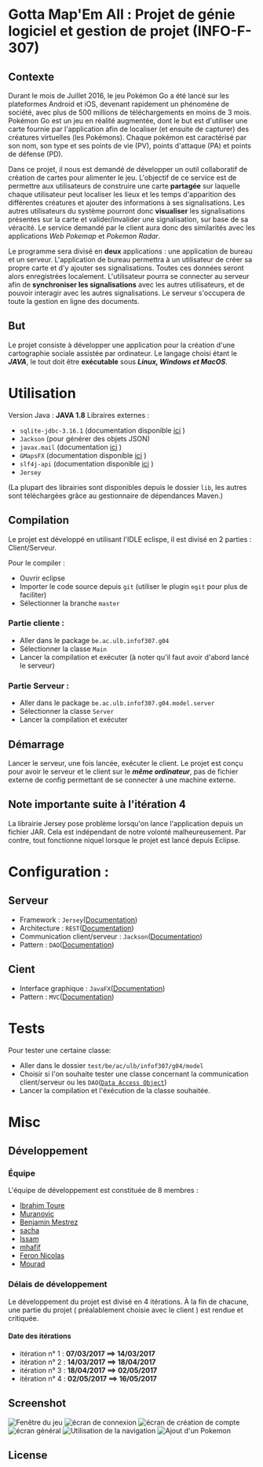 # Gotta Map'Em All : Projet de génie logiciel et gestion de projet (INFO-F-307)

## Contexte

Durant le mois de Juillet 2016, le jeu Pokémon Go a été lancé sur les plateformes Android et iOS, devenant rapidement un phénomène de société, avec plus de 500 millions de téléchargements en moins de 3 mois.
Pokémon Go est un jeu en réalité augmentée, dont le but est d'utiliser une carte fournie par l'application afin de localiser (et ensuite de capturer) des créatures virtuelles (les Pokémons). 
Chaque pokémon est caractérisé par son nom, son type et ses points de vie (PV), points d'attaque (PA) et points de défense (PD). 

Dans ce projet, il nous est demandé de développer un outil collaboratif de création de cartes pour alimenter le jeu. 
L'objectif de ce service est de permettre aux utilisateurs de construire une carte **partagée** sur laquelle chaque utilisateur peut localiser les lieux et les temps d'apparition des différentes créatures et ajouter des informations à ses signalisations.
Les autres utilisateurs du système pourront donc **visualiser** les signalisations présentes sur la carte et valider/invalider une signalisation, sur base de sa véracité. Le service demandé par le client aura donc des similarités avec les applications _Web Pokemap_ et _Pokemon Radar_. 

Le programme sera divisé en **deux** applications : une application de bureau et un serveur. L'application de bureau permettra à un utilisateur de créer sa propre carte et d'y ajouter ses signalisations. Toutes ces données seront alors enregistrées localement. 
L'utilisateur pourra se connecter au serveur afin de **synchroniser les signalisations** avec les autres utilisateurs, et de pouvoir interagir avec les autres signalisations. Le serveur s'occupera de toute la gestion en ligne des documents.

## But

Le projet consiste à développer une application pour la création d'une cartographie sociale assistée par ordinateur. 
Le langage choisi étant le _**JAVA**_, le tout doit être **exécutable** sous _**Linux, Windows et MacOS**_.

# Utilisation

Version Java : **JAVA 1.8**
Libraires externes : 
- `sqlite-jdbc-3.16.1` (documentation disponible [ici](https://bitbucket.org/xerial/sqlite-jdbc/overview) )
- `Jackson` (pour générer des objets JSON)
- `javax.mail` (documentation [ici](https://javamail.java.net/nonav/docs/api/) )
- `GMapsFX` (documentation disponible [ici](http://rterp.github.io/GMapsFX/apidocs/) )
- `slf4j-api` (documentation disponible [ici](https://www.slf4j.org/docs.html) )
- `Jersey`

(La plupart des librairies sont disponibles depuis le dossier `lib`, les autres 
sont téléchargées grâce au gestionnaire de dépendances Maven.)

## Compilation

Le projet est développé en utilisant l'IDLE eclispe, il est divisé en 2 parties : Client/Serveur.

Pour le compiler :
- Ouvrir eclipse
- Importer le code source depuis `git` (utiliser le plugin `egit` pour plus de faciliter)
- Sélectionner la branche `master`

### Partie cliente :
- Aller dans le package `be.ac.ulb.infof307.g04`
- Sélectionner la classe `Main`
- Lancer la compilation et exécuter (à noter qu'il faut avoir d'abord lancé le serveur)

### Partie Serveur :
- Aller dans le package `be.ac.ulb.infof307.g04.model.server`
- Sélectionner la classe `Server`
- Lancer la compilation et exécuter


## Démarrage 

Lancer le serveur, une fois lancée, exécuter le client.
Le projet est conçu pour avoir le serveur et le client sur le **_même ordinateur_**, pas de fichier externe de config permettant de se connecter à une machine externe.

## Note importante suite à l'itération 4
La librairie Jersey pose problème lorsqu'on lance l'application depuis un fichier JAR. 
Cela est indépendant de notre volonté malheureusement.
Par contre, tout fonctionne niquel lorsque le projet est lancé depuis Eclipse.

# Configuration :

## Serveur

- Framework : `Jersey`([Documentation](http://www.oracle.com/splash/java.net/maintenance/index.html))
- Architecture : `REST`([Documentation](https://en.wikipedia.org/wiki/Representational_state_transfer))
- Communication client/serveur : `Jackson`([Documentation](https://en.wikipedia.org/wiki/Jackson_(API)))
- Pattern : `DAO`([Documentation](http://www.javadocworld.com/daoDesignPatternExamples))

## Cient

- Interface graphique : `JavaFX`([Documentation](http://docs.oracle.com/javase/8/javase-clienttechnologies.htm))
- Pattern : `MVC`([Documentation](https://en.wikipedia.org/wiki/Model%E2%80%93view%E2%80%93controller))


# Tests

Pour tester une certaine classe:
- Aller dans le dossier `test/be/ac/ulb/infof307/g04/model`
- Choisir si l'on souhaite tester une classe concernant la communication client/serveur ou les `DAO`([`Data Access Object`](http://www.oracle.com/technetwork/java/dataaccessobject-138824.html))
- Lancer la compilation et l'éxécution de la classe souhaitée.

# Misc

## Développement

### Équipe

L'équipe de développement est constituée de 8 membres : 
- [Ibrahim Toure](https://gitlab.com/ibraULB)
- [Muranovic](https://gitlab.com/Amuranov)
- [Benjamin Mestrez ](https://gitlab.com/Mestrez)
- [sacha](https://gitlab.com/smedaer)
- [Issam](https://gitlab.com/ihajji)
- [mhafif](https://gitlab.com/hafif)
- [Feron Nicolas](https://gitlab.com/NicoProjet)
- [Mourad](https://gitlab.com/makandou)
        

### Délais de développement

Le développement du projet est divisé en 4 itérations. À la fin de chacune, une partie du projet ( préalablement choisie avec le client ) est rendue et critiquée.

#### Date des itérations

- itération n° 1 : **07/03/2017 ==> 14/03/2017**
- itération n° 2 : **14/03/2017 ==> 18/04/2017**
- itération n° 3 : **18/04/2017 ==> 02/05/2017**
- itération n° 4 : **02/05/2017 ==> 16/05/2017**
            

## Screenshot

![Fenêtre du jeu](http://img4.hostingpics.net/pics/260280screen1.png)
![écran de connexion](https://img4.hostingpics.net/pics/863898first.png)
![écran de création de compte](https://img4.hostingpics.net/pics/556707creation.png)
![écran général](https://img4.hostingpics.net/pics/171177overall.png)
![Utilisation de la navigation](https://img4.hostingpics.net/pics/708502navigation.png)
![Ajout d'un Pokemon](https://img4.hostingpics.net/pics/116687ajout.png)

## License
